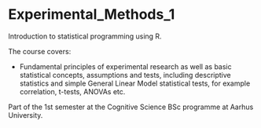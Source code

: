 # Experimental_Methods_1
Introduction to statistical programming using R.

The course covers:
- Fundamental principles of experimental research as well as basic statistical concepts, assumptions and tests, including descriptive statistics and simple General Linear Model statistical tests, for example correlation, t-tests, ANOVAs etc.

Part of the 1st semester at the Cognitive Science BSc programme at Aarhus University.
